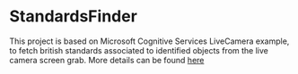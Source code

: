 # StandardsFinder
This project is based on Microsoft Cognitive Services LiveCamera example, to fetch british standards associated to identified objects from the live camera screen grab. More details can be found <a href="https://www.linkedin.com/pulse/capturing-santas-arrival-microsoft-cognitive-services-kandasamy/">here</a>
